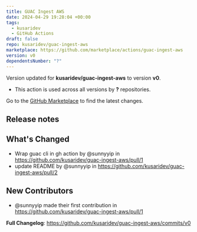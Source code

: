 ```yaml
---
title: GUAC Ingest AWS
date: 2024-04-29 19:28:04 +00:00
tags:
  - kusaridev
  - GitHub Actions
draft: false
repo: kusaridev/guac-ingest-aws
marketplace: https://github.com/marketplace/actions/guac-ingest-aws
version: v0
dependentsNumber: "?"
---
```



Version updated for **kusaridev/guac-ingest-aws** to version **v0**.
- This action is used across all versions by **?** repositories.

Go to the [GitHub Marketplace](https://github.com/marketplace/actions/guac-ingest-aws) to find the latest changes.

## Release notes

## What's Changed
* Wrap guac cli in gh action by @sunnyyip in https://github.com/kusaridev/guac-ingest-aws/pull/1
* update README by @sunnyyip in https://github.com/kusaridev/guac-ingest-aws/pull/2

## New Contributors
* @sunnyyip made their first contribution in https://github.com/kusaridev/guac-ingest-aws/pull/1

**Full Changelog**: https://github.com/kusaridev/guac-ingest-aws/commits/v0
